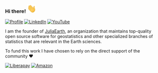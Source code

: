 ### Hi there! <img src="https://raw.githubusercontent.com/juliohm/juliohm/master/wave.gif" width="30px">

[![Profile](https://img.shields.io/badge/Website-purple.svg?style=for-the-badge&logo=google-chrome&logoColor=white)](https://juliohm.github.io)
[![LinkedIn](https://img.shields.io/badge/LinkedIn-blue.svg?style=for-the-badge&logo=linkedin)](https://www.linkedin.com/in/j%C3%BAlio-hoffimann-834936116)
[![YouTube](https://img.shields.io/badge/YouTube-red.svg?style=for-the-badge&logo=youtube)](https://www.youtube.com/channel/UCiOnsyYAZM-voi5diu8lN9w)

I am the founder of [JuliaEarth](https://github.com/JuliaEarth), an organization that maintains top-quality
open source software for geostatistics and other specialized branches of statistics that are relevant in the
Earth sciences.

To fund this work I have chosen to rely on the direct support of the community ❤️

[![Liberapay](https://img.shields.io/badge/Liberapay-yellow.svg?style=for-the-badge&logo=liberapay)](https://liberapay.com/juliohm)
[![Amazon](https://img.shields.io/badge/Amazon-black.svg?style=for-the-badge&logo=amazon)](https://www.amazon.com/hz/wishlist/ls/1YO1H53HEO824?ref_=wl_share)
